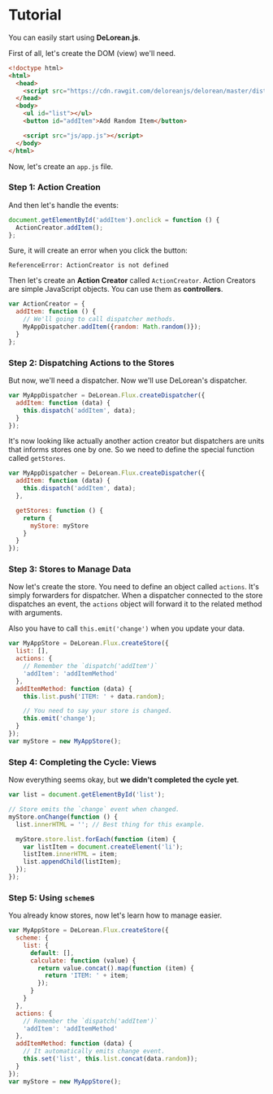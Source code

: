 # Tutorial

You can easily start using **DeLorean.js**.

First of all, let's create the DOM (view) we'll need.

```html
<!doctype html>
<html>
  <head>
    <script src="https://cdn.rawgit.com/deloreanjs/delorean/master/dist/delorean.min.js"></script>
  </head>
  <body>
    <ul id="list"></ul>
    <button id="addItem">Add Random Item</button>

    <script src="js/app.js"></script>
  </body>
</html>

```

Now, let's create an `app.js` file.

### Step 1: Action Creation

And then let's handle the events:

```javascript
document.getElementById('addItem').onclick = function () {
  ActionCreator.addItem();
};
```

Sure, it will create an error when you click the button:

```
ReferenceError: ActionCreator is not defined
```

Then let's create an **Action Creator** called `ActionCreator`. Action Creators
are simple JavaScript objects. You can use them as **controllers**.

```javascript
var ActionCreator = {
  addItem: function () {
    // We'll going to call dispatcher methods.
    MyAppDispatcher.addItem({random: Math.random()});
  }
};
```

### Step 2: Dispatching Actions to the Stores

But now, we'll need a dispatcher. Now we'll use DeLorean's dispatcher.

```javascript
var MyAppDispatcher = DeLorean.Flux.createDispatcher({
  addItem: function (data) {
    this.dispatch('addItem', data);
  }
});
```

It's now looking like actually another action creator but dispatchers are
units that informs stores one by one. So we need to define the special function
called `getStores`.

```javascript
var MyAppDispatcher = DeLorean.Flux.createDispatcher({
  addItem: function (data) {
    this.dispatch('addItem', data);
  },

  getStores: function () {
    return {
      myStore: myStore
    }
  }
});
```

### Step 3: Stores to Manage Data

Now let's create the store. You need to define an object called `actions`. It's
simply forwarders for dispatcher. When a dispatcher connected to the store
dispatches an event, the `actions` object will forward it to the related method
with arguments.

Also you have to call `this.emit('change')` when you update your data.

```javascript
var MyAppStore = DeLorean.Flux.createStore({
  list: [],
  actions: {
    // Remember the `dispatch('addItem')`
    'addItem': 'addItemMethod'
  },
  addItemMethod: function (data) {
    this.list.push('ITEM: ' + data.random);

    // You need to say your store is changed.
    this.emit('change');
  }
});
var myStore = new MyAppStore();
```

### Step 4: Completing the Cycle: Views

Now everything seems okay, but **we didn't completed the cycle yet**.

```javascript
var list = document.getElementById('list');

// Store emits the `change` event when changed.
myStore.onChange(function () {
  list.innerHTML = ''; // Best thing for this example.

  myStore.store.list.forEach(function (item) {
    var listItem = document.createElement('li');
    listItem.innerHTML = item;
    list.appendChild(listItem);
  });
});
```

### Step 5: Using `scheme`s

You already know stores, now let's learn how to manage easier.

```javascript
var MyAppStore = DeLorean.Flux.createStore({
  scheme: {
    list: {
      default: [],
      calculate: function (value) {
        return value.concat().map(function (item) {
          return 'ITEM: ' + item;
        });
      }
    }
  },
  actions: {
    // Remember the `dispatch('addItem')`
    'addItem': 'addItemMethod'
  },
  addItemMethod: function (data) {
    // It automatically emits change event.
    this.set('list', this.list.concat(data.random));
  }
});
var myStore = new MyAppStore();
```
